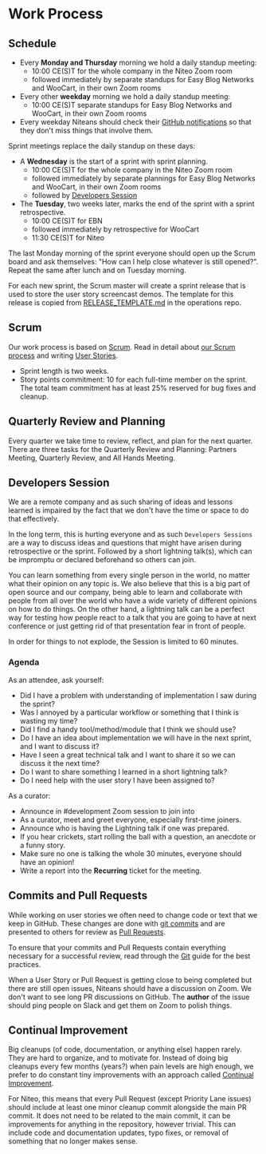 
# Work Process

## Schedule

* Every **Monday and Thursday** morning we hold a daily standup meeting:
   * 10:00 CE(S)T for the whole company in the Niteo Zoom room
   * followed immediately by separate standups for Easy Blog Networks and WooCart, in their own Zoom rooms
* Every other **weekday** morning we hold a daily standup meeting:
   * 10:00 CE(S)T separate standups for Easy Blog Networks and WooCart, in their own Zoom rooms
* Every weekday Niteans should check their [GitHub notifications](https://github.com/notifications) so that they don't miss things that involve them.

Sprint meetings replace the daily standup on these days:

 * A **Wednesday** is the start of a sprint with sprint planning.
   * 10:00 CE(S)T for the whole company in the Niteo Zoom room
   * followed immediately by separate plannings for Easy Blog Networks and WooCart, in their own Zoom rooms
   * followed by [Developers Session](#developers-session)
 * The **Tuesday**, two weeks later, marks the end of the sprint with a sprint retrospective.
   * 10:00 CE(S)T for EBN
   * followed immediately by retrospective for WooCart
   * 11:30 CE(S)T for Niteo

The last Monday morning of the sprint everyone should open up the Scrum board and ask themselves: "How can I help close whatever is still opened?". Repeat the same after lunch and on Tuesday morning.

For each new sprint, the Scrum master will create a sprint release that is used to store the user story screencast demos. The template for this release is copied from [RELEASE_TEMPLATE.md](https://github.com/niteoweb/operations/raw/master/.github/RELEASE_TEMPLATE.md) in the operations repo.

## Scrum

Our work process is based on [Scrum](https://en.wikipedia.org/wiki/Scrum_(software_development)). Read in detail about [our Scrum process](scrum.md) and writing [User Stories](user-stories.md).

 * Sprint length is two weeks.
 * Story points commitment: 10 for each full-time member on the sprint. The total team commitment has at least 25% reserved for bug fixes and cleanup.

## Quarterly Review and Planning

Every quarter we take time to review, reflect, and plan for the next quarter. There are three tasks for the Quarterly Review and Planning: Partners Meeting, Quarterly Review, and All Hands Meeting.

## Developers Session

We are a remote company and as such sharing of ideas and lessons learned is impaired by the fact that we don't have the time or space to do that effectively.

In the long term, this is hurting everyone and as such `Developers Sessions` are a way to discuss ideas and questions that might have arisen during retrospective or the sprint. Followed by a short lightning talk(s), which can be impromptu or declared beforehand so others can join.

You can learn something from every single person in the world, no matter what their opinion on any topic is. We also believe that this is a big part of open source and our company, being able to learn and collaborate with people from all over the world who have a wide variety of different opinions on how to do things. On the other hand, a lightning talk can be a perfect way for testing how people react to a talk that you are going to have at next conference or just getting rid of that presentation fear in front of people.

In order for things to not explode, the Session is limited to 60 minutes.

### Agenda

As an attendee, ask yourself:

- Did I have a problem with understanding of implementation I saw during the sprint?
- Was I annoyed by a particular workflow or something that I think is wasting my time?
- Did I find a handy tool/method/module that I think we should use?
- Do I have an idea about implementation we will have in the next sprint, and I want to discuss it?
- Have I seen a great technical talk and I want to share it so we can discuss it the next time?
- Do I want to share something I learned in a short lightning talk?
- Do I need help with the user story I have been assigned to?

As a curator:

- Announce in #development Zoom session to join into
- As a curator, meet and greet everyone, especially first-time joiners.
- Announce who is having the Lightning talk if one was prepared.
- If you hear crickets, start rolling the ball with a question, an anecdote or a funny story.
- Make sure no one is talking the whole 30 minutes, everyone should have an opinion!
- Write a report into the **Recurring** ticket for the meeting.

## Commits and Pull Requests

While working on user stories we often need to change code or text that we keep in GitHub. These changes are done with [git commits](https://help.github.com/articles/github-glossary/#commit) and are presented to others for review as [Pull Requests](https://help.github.com/articles/about-pull-requests/).

To ensure that your commits and Pull Requests contain everything necessary for a successful review, read through the [Git](/3_Development/git.md) guide for the best practices.

When a User Story or Pull Request is getting close to being completed but there are still open issues, Niteans should have a discussion on Zoom. We don't want to see long PR discussions on GitHub. The **author** of the issue should ping people on Slack and get them on Zoom to polish things.


## Continual Improvement

Big cleanups (of code, documentation, or anything else) happen rarely. They are hard to organize, and to motivate for. Instead of doing big cleanups every few months (years?) when pain levels are high enough, we prefer to do constant tiny improvements with an approach called [Continual Improvement](https://en.wikipedia.org/wiki/Continual_improvement_process).

For Niteo, this means that every Pull Request (except Priority Lane issues) should include at least one minor cleanup commit alongside the main PR commit. It does not need to be related to the main commit, it can be improvements for anything in the repository, however trivial. This can include code and documentation updates, typo fixes, or removal of something that no longer makes sense.

